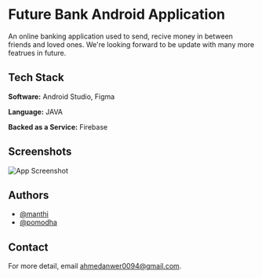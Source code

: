 
# Future Bank Android Application

An online banking application used to send, recive money in between friends and loved ones.
We're looking forward to be update with many more featrues in future.


## Tech Stack

**Software:** Android Studio, Figma

**Language:** JAVA

**Backed as a Service:** Firebase


## Screenshots

![App Screenshot](https://lh3.googleusercontent.com/u/0/drive-viewer/AAOQEOQL7XbT9sbI2J6TLdcE7bFVJsKcGG-xybodA2xllzaQ1ozc2xuy85oJ3BmqfaU2GzfMUpzYi6Y85rtPCSAbdwlhd7Oogg=w2230-h500)


## Authors

- [@manthi](https://www.github.com/Manthi26)
- [@pomodha](https://www.github.com/Pomodha2001)



## Contact

For more detail, email ahmedanwer0094@gmail.com.

